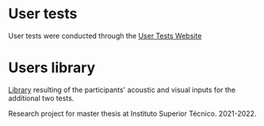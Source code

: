 # User tests

User tests were conducted through the [User Tests Website](andreianmatos.github.io/tension)

# Users library

[Library](andreianmatos.github.io/tension/usersLibrary) resulting of the participants' acoustic and visual inputs for the additional two tests.

Research project for master thesis at Instituto Superior Técnico. 2021-2022.

